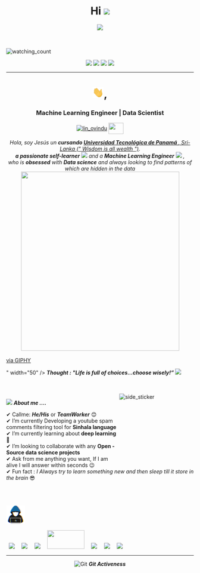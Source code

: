 
<h1 align="center"><b>Hi </b><img src="C:\Users\jesus\Desktop\gi\welcome.mp4" width="35"></h1>
<p align="center">
    <a href="https://github.com/DenverCoder1/readme-typing-svg"><img src="https://readme-typing-svg.herokuapp.com?font=Time+New+Roman&color=cyan&size=25&center=true&vCenter=true&width=600&height=100&lines=Assalamu+O+Alaikum+Warahmatullah..&hearts;++;Self-taught+Front-End+Developer,;Computer+Science+Student,;CTF+Newbie,;Active+Learner/Researcher,;Love+to+learn+new+stuffs..<3"></a>
  </p>
<br>
<p align="left"> 
    <img src="https://komarev.com/ghpvc/?username=OvinduWijethunge&color=brightgreen" alt="watching_count" />
     </p>
     <p align="center">
    <img src="https://img.shields.io/badge/Age-26-blue" />
      <img src="https://img.shields.io/badge/Focus-Machine%20Learning-brightgreen" />
      <img src="https://img.shields.io/badge/Lives-Sri%20Lanka-success" />
      <img src="https://img.shields.io/badge/Languages-English%20%26%20Sinhala-brightgreen" />
    </p>
    <hr>
  <h1 align="center"> <img src="https://raw.githubusercontent.com/ABSphreak/ABSphreak/master/gifs/Hi.gif" width="30px">, </h1>
  <h3 align="center">Machine Learning Engineer | Data Scientist </h3>
  <p align="center">
  <a href="https://www.linkedin.com/in/jes%C3%BAs-aldeano-879659263/" target="blank"><img align="center" src="https://image.flaticon.com/icons/png/128/174/174857.png" alt="lin_ovindu" height="30" width="40" /></a>  
   <a href = "Jesús: jesusaldeano0710@gmail.com"><img align="center" src="https://seeklogo.com/images/G/gmail-new-2020-logo-32DBE11BB4-seeklogo.com.png" height="30" width="40" /></a>
  </p>
  </p>

  <p align="center">
    <em>
      Hola, soy Jesús un <b> cursando  </b> <a href="https://utp.ac.pa/"> <b> Universidad Tecnológica de Panamá </b>, Sri-Lanka (" Wisdom is all wealth ")</a>. <br>
      <b>a passionate self-learner</b> <img src="https://github.com/TheDudeThatCode/TheDudeThatCode/blob/master/Assets/Developer.gif" width="30px"> and a <b>Machine Learning Engineer</b>&nbsp;<img src="https://github.com/TheDudeThatCode/TheDudeThatCode/blob/master/Assets/Designer.gif" width="36px">&nbsp,<br>who is <b>obsessed</b>
      with <b>Data science</b> and always looking to find patterns of which are hidden in the data 
    </em> 
    <br>
    <img src="<iframe src="https://giphy.com/embed/yALcFbrKshfoY" width="425" height="480" frameBorder="0" class="giphy-embed" allowFullScreen></iframe><p><a href="https://giphy.com/gifs/movie-cute-yALcFbrKshfoY">via GIPHY</a></p>" width="50" /> <b><i align="center">Thought : "Life is full of choices…choose wisely!”</i></b> <img src="https://media.giphy.com/media/qjqUcgIyRjsl2/giphy.gif" width="50" />
  </p>
  <br><br>
  <img align="right" width=200px height=200px alt="side_sticker" src="https://media.giphy.com/media/TEnXkcsHrP4YedChhA/giphy.gif" />
  
  <img src="https://media.giphy.com/media/iY8CRBdQXODJSCERIr/giphy.gif" width="30px">&nbsp;***About me ....***
  
  ✔ Callme: ***He/His*** or ***TeamWorker*** 😊 <br>
  ✔ I’m currently Developing a youtube spam comments filtering tool for **Sinhala language**<br>
  ✔ I’m currently learning about **deep learning**🥰<br>
  ✔ I’m looking to collaborate with any **Open - Source data science projects**<br>
  ✔ Ask from me anything you want, If I am alive I will answer within seconds 😉<br>
  ✔ Fun fact : *I Always try to learn something new and then sleep till it store in the brain* 😎<br><br><br><br>
   

  
<img src="https://github.com/0xAbdulKhalid/0xAbdulKhalid/raw/main/assets/mdImages/about_me.gif" width="50px">
<p align="left">
  <code> <img height="50" src="https://github.com/uannabi/-/blob/master/resource/python-icon.svg"> </code>
  <code> <img height="50" src="https://www.vectorlogo.zone/logos/jupyter/jupyter-ar21.svg"> </code>
  <code> <img height="50" src="https://www.vectorlogo.zone/logos/mysql/mysql-ar21.svg"> </code>
  <code> <img height="50" src="https://matplotlib.org/2.2.5/_images/sphx_glr_logos2_001.png" width='100'> </code>
  <code> <img height="50" src="https://upload.wikimedia.org/wikipedia/commons/thumb/e/ed/Pandas_logo.svg/768px-Pandas_logo.svg.png"> </code>
  <code> <img height="50" src="https://www.vectorlogo.zone/logos/pocoo_flask/pocoo_flask-ar21.svg"> </code>
  <code> <img height="50" src="https://www.vectorlogo.zone/logos/numpy/numpy-ar21.svg"> </code>


 
  <hr>
  <p align="center">
 <img src="https://media.giphy.com/media/W5eoZHPpUx9sapR0eu/giphy.gif" width="30px" alt="Git"/>&nbsp;<i><b>Git Activeness</b></i></p>
